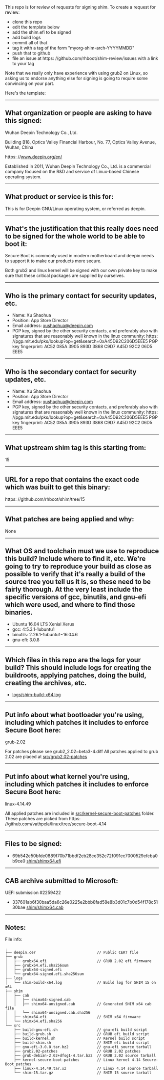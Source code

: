 This repo is for review of requests for signing shim.  To create a request for review:

- clone this repo
- edit the template below
- add the shim.efi to be signed
- add build logs
- commit all of that
- tag it with a tag of the form "myorg-shim-arch-YYYYMMDD"
- push that to github
- file an issue at https: //github.com/rhboot/shim-review/issues with a link to your tag

Note that we really only have experience with using grub2 on Linux, so asking
us to endorse anything else for signing is going to require some convincing on
your part.

Here's the template:

-------------------------------------------------------------------------------
What organization or people are asking to have this signed:
-------------------------------------------------------------------------------

Wuhan Deepin Technology Co., Ltd.

Building B18, Optics Valley Financial Harbour,
No. 77, Optics Valley Avenue,
Wuhan, China

https: //www.deepin.org/en/

Established in 2011, Wuhan Deepin Technology Co., Ltd. is a commercial company
focused on the R&D and service of Linux-based Chinese operating system.

-------------------------------------------------------------------------------
What product or service is this for:
-------------------------------------------------------------------------------

This is for Deepin GNU/Linux operating system, or referred as deepin.

-------------------------------------------------------------------------------
What's the justification that this really does need to be signed for the whole world to be able to boot it:
-------------------------------------------------------------------------------
Secure Boot is commonly used in modern motherboard and deepin needs to support
it to make our products more secure.

Both grub2 and linux kernel will be signed with our own private key to make
sure that these critical packages are supplied by ourselves.

-------------------------------------------------------------------------------
Who is the primary contact for security updates, etc.
-------------------------------------------------------------------------------
- Name: Xu Shaohua
- Position: App Store Director
- Email address: xushaohua@deepin.com
- PGP key, signed by the other security contacts, and preferably also with signatures that are reasonably well known in the linux community:
  https: //pgp.mit.edu/pks/lookup?op=get&search=0xA45D92C206D5EEE5
  PGP key fingerprint: AC52 085A 3905 893D 3868 C9D7 A45D 92C2 06D5 EEE5

-------------------------------------------------------------------------------
Who is the secondary contact for security updates, etc.
-------------------------------------------------------------------------------
- Name: Xu Shaohua
- Position: App Store Director
- Email address: xushaohua@deepin.com
- PGP key, signed by the other security contacts, and preferably also with signatures that are reasonably well known in the linux community:
  https: //pgp.mit.edu/pks/lookup?op=get&search=0xA45D92C206D5EEE5
  PGP key fingerprint: AC52 085A 3905 893D 3868 C9D7 A45D 92C2 06D5 EEE5

-------------------------------------------------------------------------------
What upstream shim tag is this starting from:
-------------------------------------------------------------------------------
15

-------------------------------------------------------------------------------
URL for a repo that contains the exact code which was built to get this binary:
-------------------------------------------------------------------------------
https: //github.com/rhboot/shim/tree/15

-------------------------------------------------------------------------------
What patches are being applied and why:
-------------------------------------------------------------------------------
None

-------------------------------------------------------------------------------
What OS and toolchain must we use to reproduce this build?  Include where to find it, etc.  We're going to try to reproduce your build as close as possible to verify that it's really a build of the source tree you tell us it is, so these need to be fairly thorough. At the very least include the specific versions of gcc, binutils, and gnu-efi which were used, and where to find those binaries.
-------------------------------------------------------------------------------

- Ubuntu 16.04 LTS Xenial Xerus
- gcc: 4:5.3.1-1ubuntu1
- binutils: 2.26.1-1ubuntu1~16.04.6
- gnu-efi: 3.0.8

-------------------------------------------------------------------------------
Which files in this repo are the logs for your build?   This should include logs for creating the buildroots, applying patches, doing the build, creating the archives, etc.
-------------------------------------------------------------------------------
- [logs/shim-build-x64.log](logs/shim-build-x64.log)

-------------------------------------------------------------------------------
Put info about what bootloader you're using, including which patches it includes to enforce Secure Boot here:
-------------------------------------------------------------------------------
grub-2.02

For patches please see grub2_2.02~beta3-4.diff
All patches applied to grub 2.02 are placed at [src/grub2.02-patches](src/grub2.02-patches)

-------------------------------------------------------------------------------
Put info about what kernel you're using, including which patches it includes to enforce Secure Boot here:
-------------------------------------------------------------------------------
linux-4.14.49

All applied patches are included in [src/kernel-secure-boot-patches](src/kernel-secure-boot-patches) folder.
These patches are picked from https: //github.com/vathpela/linux/tree/secure-boot-4.14

-------------------------------------------------------------------------------
Files to be signed:
-------------------------------------------------------------------------------

- 69b542e50bfde0889f70b71bbdf2eb28ce352c72f091ec7000529efcba0b9ce0  [shim/shimx64.efi](shim/shimx64.efi)

-------------------------------------------------------------------------------
CAB archive submitted to Microsoft:
-------------------------------------------------------------------------------
UEFI submission #2259422
- 337601ab6f30baa5da6c26e0225e2bbb8fad58e8b3d01c7b0d54f178c5130bae  [shim/shimx64.cab](shim/shimx64.cab)


------------------------------------------------------------------------------
Notes:
------------------------------------------------------------------------------

File info:

```text
.
├── deepin.cer                            // Public CERT file
├── grub
│   ├── grubx64.efi                       // GRUB 2.02 efi firmware
│   ├── grubx64.efi.sha256sum
│   ├── grubx64-signed.efi
│   └── grubx64-signed.efi.sha256sum
├── logs
│   └── shim-build-x64.log                // Build log for SHIM 15 on x64
├── shim
│   ├── cab
│   │   ├── shimx64-signed.cab
│   │   ├── shimx64-unsigned.cab          // Generated SHIM x64 cab file
│   │   └── shimx64-unsigned.cab.sha256
│   ├── shimx64.efi                       // SHIM x64 firmware
│   └── shimx64.efi.sha256
└── src
    ├── build-gnu-efi.sh                  // gnu-efi build script
    ├── build-grub.sh                     // GRUB efi build script
    ├── build-kernel.sh                   // Kernel build script
    ├── build-shim.sh                     // SHIM efi build script
    ├── gnu-efi-3.0.8.tar.bz2             // gnu-efi source tarball
    ├── grub2.02-patches                  // GRUB 2.02 patches
    ├── grub-debian-2.02+dfsg1-4.tar.bz2  // GRUB 2.02 source tarball
    ├── kernel-secure-boot-patches        // Linux kernel 4.14 Secure-Boot patches
    ├── linux-4.14.49.tar.xz              // Linux 4.14 source tarball
    └── shim-15.tar.gz                    // SHIM 15 source tarball
```
